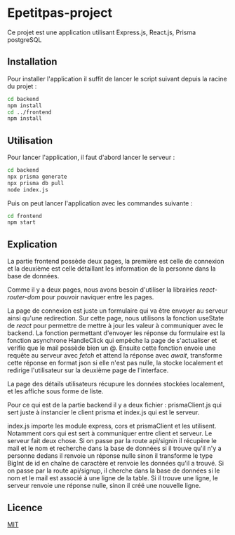 # Epetitpas-project

Ce projet est une application utilisant Express.js, React.js, Prisma postgreSQL

## Installation

Pour installer l'application il suffit de lancer le script suivant depuis la racine du projet :

``` bash
cd backend
npm install
cd ../frontend
npm install

```

## Utilisation

Pour lancer l'application, il faut d'abord lancer le serveur :

``` bash
cd backend
npx prisma generate
npx prisma db pull
node index.js
```

Puis on peut lancer l'application avec les commandes suivante :

``` bash
cd frontend
npm start
```

## Explication

La partie frontend possède deux pages, la première est celle de connexion et la deuxième est celle détaillant les information de la personne dans la base de données.

Comme il y a deux pages, nous avons besoin d'utiliser la librairies *react-router-dom* pour pouvoir naviquer entre les pages.

La page de connexion est juste un formulaire qui va être envoyer au serveur ainsi qu'une redirection. Sur cette page, nous utilisons la fonction useState de *react* pour permettre de mettre à jour les valeur à communiquer avec le backend. La fonction permettant d'envoyer les réponse du formulaire est la fonction asynchrone HandleClick qui empêche la page de s'actualiser et verifie que le mail possède bien un @. Ensuite cette fonction envoie une requête au serveur avec *fetch* et attend la réponse avec *await*, transforme cette réponse en format json si elle n'est pas nulle, la stocke localement et redirige l'utilisateur sur la deuxième page de l'interface.

La page des détails utilisateurs récupure les données stockées localement, et les affiche sous forme de liste.

Pour ce qui est de la partie backend il y a deux fichier : prismaClient.js qui sert juste à instancier le client prisma et index.js qui est le serveur.

index.js importe les module express, cors et prismaClient et les utilisent. Notamment cors qui est sert à communiquer entre client et serveur. Le serveur fait deux chose. Si on passe par la route api/signin il récupère le mail et le nom et recherche dans la base de données si il trouve qu'il n'y a personne dedans il renvoie un réponse nulle sinon il transforme le type BigInt de id en chaîne de caractère et renvoie les données qu'il a trouvé. Si on passe par la route api/signup, il cherche dans la base de données si le nom et le mail est associé à une ligne de la table. Si il trouve une ligne, le serveur renvoie une réponse nulle, sinon il créé une nouvelle ligne.

## Licence

[MIT](https://choosealicense.com/licenses/mit/)
